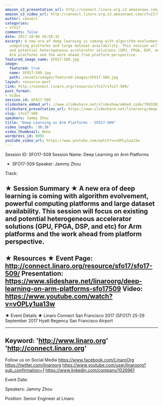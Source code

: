 ```yaml
---
amazon_s3_presentation_url: http://connect.linaro.org.s3.amazonaws.com/sfo17/Presentations/SFO17-509%20Deep%20Learning%20on%20Arm%20Platforms%20.pdf
amazon_s3_video_url: http://connect.linaro.org.s3.amazonaws.com/sfo17/Videos/SFO17-509%20-%20Deep%20Learning%20on%20Arm%20Platforms.mp4
author: connect
categories:
- sfo17
comments: false
date: 2017-10-06 16:56:32
excerpt: A new era of deep learning is coming with algorithm evolvement, powerful
  computing platforms and large dataset availability. This session will focus on existing
  and potential heterogeneous accelerator solutions (GPU, FPGA, DSP, and etc) for
  Arm platforms and the work ahead from platform perspective.
featured_image_name: SFO17-509.jpg
image:
  featured: true
  name: SFO17-509.jpg
  path: /assets/images/featured-images/SFO17-509.jpg
layout: resource-post
link: http://connect.linaro.org/resource/sfo17/sfo17-509/
post_format:
- Video
session_id: SFO17-509
slideshare_embed_url: //www.slideshare.net/slideshow/embed_code/79933020
slideshare_presentation_url: https://www.slideshare.net/linaroorg/deep-learning-on-arm-platforms-sfo17509
slug: sfo17-509
speakers: Jammy Zhou
title: "Deep Learning on Arm Platforms - SFO17-509"
video_length: '30:38'
video_thumbnail: None
wordpress_id: 6091
youtube_video_url: https://www.youtube.com/watch?v=vOPLy1ua13w
---
```


Session ID: SFO17-509
Session Name: Deep Learning on Arm Platforms
 - SFO17-509
Speaker: Jammy Zhou

Track: 


★ Session Summary ★
A new era of deep learning is coming with algorithm evolvement, powerful computing platforms and large dataset availability. This session will focus on existing and potential heterogeneous accelerator solutions (GPU, FPGA, DSP, and etc) for Arm platforms and the work ahead from platform perspective.
---------------------------------------------------
★ Resources ★
Event Page: http://connect.linaro.org/resource/sfo17/sfo17-509/
Presentation: https://www.slideshare.net/linaroorg/deep-learning-on-arm-platforms-sfo17509
Video: https://www.youtube.com/watch?v=vOPLy1ua13w
 ---------------------------------------------------

★ Event Details ★
Linaro Connect San Francisco 2017 (SFO17)
25-29 September 2017
Hyatt Regency San Francisco Airport

---------------------------------------------------
Keyword: 
'http://www.linaro.org'
'http://connect.linaro.org'
---------------------------------------------------
Follow us on Social Media
https://www.facebook.com/LinaroOrg
https://twitter.com/linaroorg
https://www.youtube.com/user/linaroorg?sub_confirmation=1
https://www.linkedin.com/company/1026961

Event Date: 

Speakers: Jammy Zhou

Position: Senior Engineer at Linaro